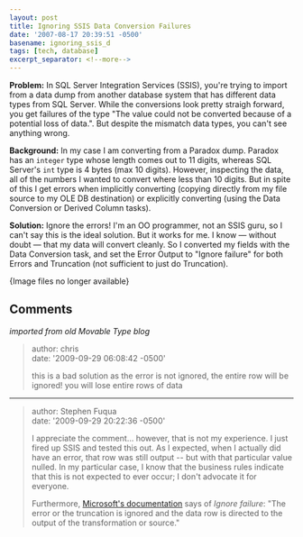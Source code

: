 ```yaml
---
layout: post
title: Ignoring SSIS Data Conversion Failures
date: '2007-08-17 20:39:51 -0500'
basename: ignoring_ssis_d
tags: [tech, database]
excerpt_separator: <!--more-->
---
```


**Problem:** In SQL Server Integration Services (SSIS), you're trying to import
from a data dump from another database system that has different data types from
SQL Server. While the conversions look pretty straigh forward, you get failures
of the type "The value could not be converted because of a potential loss of
data.". But despite the mismatch data types, you can't see anything wrong.

<!--more-->

**Background:** In my case I am converting from a Paradox dump. Paradox has an
`integer` type whose length comes out to 11 digits, whereas SQL Server's `int`
type is 4 bytes (max 10 digits). However, inspecting the data, all of the
numbers I wanted to convert where less than 10 digits. But in spite of this I
get errors when implicitly converting (copying directly from my file source to
my OLE DB destination) or explicitly converting (using the Data Conversion or
Derived Column tasks).

**Solution:** Ignore the errors! I'm an OO programmer, not an SSIS guru, so I
can't say this is the ideal solution. But it works for me. I know &mdash;
without doubt &mdash; that my data will convert cleanly. So I converted my
fields with the Data Conversion task, and set the Error Output to "Ignore
failure" for both Errors and Truncation (not sufficient to just do Truncation).

<p class="center">{Image files no longer available}</p>
<!--
<div style="text-align: center;">
<img alt="data conversion transformation editor" src="http://www.safnet.com/writing/tech/data%20conversion%20transformation%20editor.jpg" width="400" height="391" />
<img alt="configure error output" src="http://www.safnet.com/writing/tech/configure%20error%20output.jpg" width="350" height="326" />
</div>
-->

## Comments

_imported from old Movable Type blog_

> author: chris\
> date: '2009-09-29 06:08:42 -0500'
>
> this is a bad solution as the error is not ignored, the entire row will be ignored! you will lose entire rows of data

---

> author: Stephen Fuqua\
> date: '2009-09-29 20:22:36 -0500'
>
> I appreciate the comment... however, that is not my experience. I just fired up
> SSIS and tested this out. As I expected, when I actually did have an error, that
> row was still output -- but with that particular value nulled. In my particular
> case, I know that the business rules indicate that this is not expected to ever
> occur; I don't advocate it for everyone.
>
> Furthermore, <a
> href="http://msdn.microsoft.com/en-us/library/ms141679.aspx">Microsoft's
> documentation</a> says of _Ignore failure_: "The error or the truncation is
> ignored and the data row is directed to the output of the transformation or
> source."

